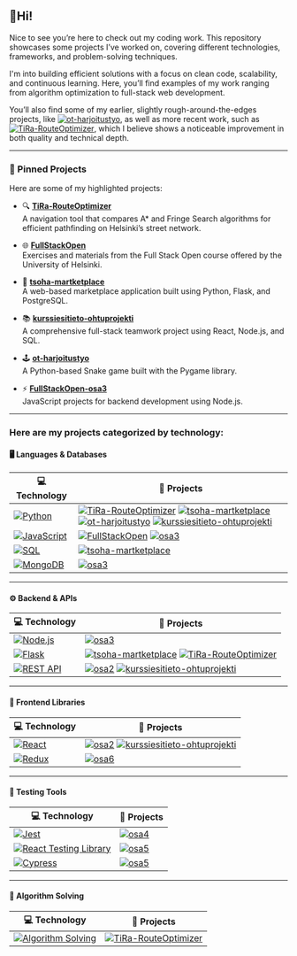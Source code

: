 
## 👋Hi! 

Nice to see you’re here to check out my coding work. This repository showcases some projects I’ve worked on, covering different technologies, frameworks, and problem-solving techniques.

I'm into building efficient solutions with a focus on clean code, scalability, and continuous learning. Here, you’ll find examples of my work ranging from algorithm optimization to full-stack web development. 

You’ll also find some of my earlier, slightly rough-around-the-edges projects, like [![ot-harjoitustyo](https://img.shields.io/static/v1?label=&message=ot-harjoitustyo&color=000000&logo=github&logoColor=FFFFFF)](https://github.com/sampsaoinonen/ot-harjoitustyo), as well as more recent work, such as [![TiRa-RouteOptimizer](https://img.shields.io/static/v1?label=&message=TiRa-RouteOptimizer&color=000000&logo=github&logoColor=FFFFFF)](https://github.com/sampsaoinonen/TiRa-RouteOptimizer), which I believe shows a noticeable improvement in both quality and technical depth. 
___
### 📌 Pinned Projects

Here are some of my highlighted projects:

- 🔍 [**TiRa-RouteOptimizer**](https://github.com/sampsaoinonen/TiRa-RouteOptimizer)  
  A navigation tool that compares A* and Fringe Search algorithms for efficient pathfinding on Helsinki’s street network.

- 🌐 [**FullStackOpen**](https://github.com/sampsaoinonen/FullStackOpen)  
  Exercises and materials from the Full Stack Open course offered by the University of Helsinki.

- 🛒 [**tsoha-martketplace**](https://github.com/sampsaoinonen/tsoha-martketplace)  
  A web-based marketplace application built using Python, Flask, and PostgreSQL.

- 📚 [**kurssiesitieto-ohtuprojekti**](https://github.com/Kurssiesitieto/kurssiesitieto-ohtuprojekti)  
  A comprehensive full-stack teamwork project using React, Node.js, and SQL.

- 🕹️ [**ot-harjoitustyo**](https://github.com/sampsaoinonen/ot-harjoitustyo)  
  A Python-based Snake game built with the Pygame library.

- ⚡ [**FullStackOpen-osa3**](https://github.com/sampsaoinonen/FullStackOpen-osa3)  
  JavaScript projects for backend development using Node.js.
___
### Here are my projects categorized by technology:

#### 🖥️ Languages & Databases
| 💻 **Technology** | 🚀 **Projects** |
| - | - |
| [![Python](https://img.shields.io/static/v1?label=&message=Python&color=3776AB&logo=Python&logoColor=FFFFFF)](https://www.python.org/) | [![TiRa-RouteOptimizer](https://img.shields.io/static/v1?label=&message=TiRa-RouteOptimizer&color=000000&logo=github&logoColor=FFFFFF)](https://github.com/sampsaoinonen/TiRa-RouteOptimizer) [![tsoha-martketplace](https://img.shields.io/static/v1?label=&message=tsoha-martketplace&color=000000&logo=github&logoColor=FFFFFF)](https://github.com/sampsaoinonen/tsoha-martketplace) [![ot-harjoitustyo](https://img.shields.io/static/v1?label=&message=ot-harjoitustyo&color=000000&logo=github&logoColor=FFFFFF)](https://github.com/sampsaoinonen/ot-harjoitustyo) [![kurssiesitieto-ohtuprojekti](https://img.shields.io/static/v1?label=&message=kurssiesitieto-ohtuprojekti&color=FF0000&logo=github&logoColor=FFFFFF)](https://github.com/Kurssiesitieto/kurssiesitieto-ohtuprojekti) |
| [![JavaScript](https://img.shields.io/static/v1?label=&message=JavaScript&color=F7DF1E&logo=JavaScript&logoColor=FFFFFF)](https://javascript.info/) | [![FullStackOpen](https://img.shields.io/static/v1?label=&message=FullStackOpen&color=000000&logo=github&logoColor=FFFFFF)](https://github.com/sampsaoinonen/FullStackOpen) [![osa3](https://img.shields.io/static/v1?label=&message=FullStackOpen-osa3&color=000000&logo=github&logoColor=FFFFFF)](https://github.com/sampsaoinonen/FullStackOpen-osa3) |
| [![SQL](https://img.shields.io/static/v1?label=&message=SQL&color=336791&logo=PostgreSQL&logoColor=FFFFFF)](https://www.postgresql.org/) | [![tsoha-martketplace](https://img.shields.io/static/v1?label=&message=tsoha-martketplace&color=000000&logo=github&logoColor=FFFFFF)](https://github.com/sampsaoinonen/tsoha-martketplace) |
| [![MongoDB](https://img.shields.io/static/v1?label=&message=MongoDB&color=47A248&logo=MongoDB&logoColor=FFFFFF)](https://www.mongodb.com/) | [![osa3](https://img.shields.io/static/v1?label=&message=FullStackOpen-osa3&color=000000&logo=github&logoColor=FFFFFF)](https://github.com/sampsaoinonen/FullStackOpen-osa3) |

---

#### ⚙️ Backend & APIs
| 💻 **Technology** | 🚀 **Projects** |
| - | - |
| [![Node.js](https://img.shields.io/static/v1?label=&message=Node.js&color=339933&logo=Node.js&logoColor=FFFFFF)](https://nodejs.org/en/) | [![osa3](https://img.shields.io/static/v1?label=&message=FullStackOpen-osa3&color=000000&logo=github&logoColor=FFFFFF)](https://github.com/sampsaoinonen/FullStackOpen-osa3) |
| [![Flask](https://img.shields.io/static/v1?label=&message=Flask&color=000000&logo=Flask&logoColor=FFFFFF)](https://flask.palletsprojects.com/en/2.1.x/) | [![tsoha-martketplace](https://img.shields.io/static/v1?label=&message=tsoha-martketplace&color=000000&logo=github&logoColor=FFFFFF)](https://github.com/sampsaoinonen/tsoha-martketplace) [![TiRa-RouteOptimizer](https://img.shields.io/static/v1?label=&message=TiRa-RouteOptimizer&color=000000&logo=github&logoColor=FFFFFF)](https://github.com/sampsaoinonen/TiRa-RouteOptimizer) |
| [![REST API](https://img.shields.io/static/v1?label=&message=REST%20API&color=0052CC&logo=api&logoColor=FFFFFF)](https://restfulapi.net/) | [![osa2](https://img.shields.io/static/v1?label=&message=FullStackOpen-osa2&color=000000&logo=github&logoColor=FFFFFF)](https://github.com/sampsaoinonen/FullStackOpen/tree/main/osa2) [![kurssiesitieto-ohtuprojekti](https://img.shields.io/static/v1?label=&message=kurssiesitieto-ohtuprojekti&color=FF0000&logo=github&logoColor=FFFFFF)](https://github.com/Kurssiesitieto/kurssiesitieto-ohtuprojekti) |

---

#### 🎨 Frontend Libraries
| 💻 **Technology** | 🚀 **Projects** |
| - | - |
| [![React](https://img.shields.io/static/v1?label=&message=React&color=61DAFB&logo=React&logoColor=FFFFFF)](https://reactjs.org/) | [![osa2](https://img.shields.io/static/v1?label=&message=FullStackOpen-osa2&color=000000&logo=github&logoColor=FFFFFF)](https://github.com/sampsaoinonen/FullStackOpen/tree/main/osa2) [![kurssiesitieto-ohtuprojekti](https://img.shields.io/static/v1?label=&message=kurssiesitieto-ohtuprojekti&color=FF0000&logo=github&logoColor=FFFFFF)](https://github.com/Kurssiesitieto/kurssiesitieto-ohtuprojekti) |
| [![Redux](https://img.shields.io/static/v1?label=&message=Redux&color=764ABC&logo=Redux&logoColor=FFFFFF)](https://redux.js.org/) | [![osa6](https://img.shields.io/static/v1?label=&message=FullStackOpen-osa6&color=000000&logo=github&logoColor=FFFFFF)](https://github.com/sampsaoinonen/FullStackOpen/tree/main/osa6) |

---

#### 🧪 Testing Tools
| 💻 **Technology** | 🚀 **Projects** |
| - | - |
| [![Jest](https://img.shields.io/static/v1?label=&message=Jest&color=C21325&logo=Jest&logoColor=FFFFFF)](https://jestjs.io/) | [![osa4](https://img.shields.io/static/v1?label=&message=FullStackOpen-osa4&color=000000&logo=github&logoColor=FFFFFF)](https://github.com/sampsaoinonen/FullStackOpen/tree/main/osa4) |
| [![React Testing Library](https://img.shields.io/static/v1?label=&message=React%20Testing%20Library&color=E33332&logo=testing-library&logoColor=FFFFFF)](https://testing-library.com/docs/react-testing-library/intro/) | [![osa5](https://img.shields.io/static/v1?label=&message=FullStackOpen-osa5&color=000000&logo=github&logoColor=FFFFFF)](https://github.com/sampsaoinonen/FullStackOpen/tree/main/osa5) |
| [![Cypress](https://img.shields.io/static/v1?label=&message=Cypress&color=17202C&logo=Cypress&logoColor=FFFFFF)](https://www.cypress.io/) | [![osa5](https://img.shields.io/static/v1?label=&message=FullStackOpen-osa5&color=000000&logo=github&logoColor=FFFFFF)](https://github.com/sampsaoinonen/FullStackOpen/tree/main/osa5) |


---

#### 🔢 Algorithm Solving
| 💻 **Technology** | 🚀 **Projects** |
| - | - |
| [![Algorithm Solving](https://img.shields.io/static/v1?label=&message=Algorithm%20Solving&color=FFA116&logo=Codeforces&logoColor=FFFFFF)](https://codeforces.com/) | [![TiRa-RouteOptimizer](https://img.shields.io/static/v1?label=&message=TiRa-RouteOptimizer&color=000000&logo=github&logoColor=FFFFFF)](https://github.com/sampsaoinonen/TiRa-RouteOptimizer) |

